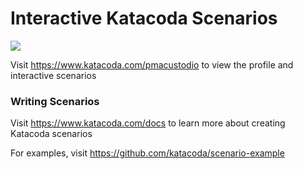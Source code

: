 # Interactive Katacoda Scenarios

[![](http://shields.katacoda.com/katacoda/pmacustodio/count.svg)](https://www.katacoda.com/pmacustodio "Get your profile on Katacoda.com")

Visit https://www.katacoda.com/pmacustodio to view the profile and interactive scenarios

### Writing Scenarios
Visit https://www.katacoda.com/docs to learn more about creating Katacoda scenarios

For examples, visit https://github.com/katacoda/scenario-example

